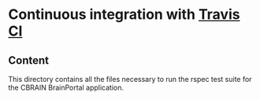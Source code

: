 # Continuous integration with [Travis CI](https://travis-ci.org/)

## Content

This directory contains all the files necessary to run the rspec test suite
for the CBRAIN BrainPortal application.


